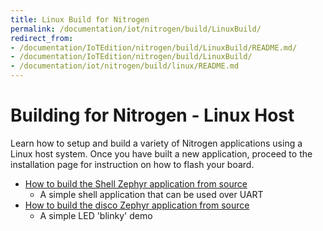 ```yaml
---
title: Linux Build for Nitrogen
permalink: /documentation/iot/nitrogen/build/LinuxBuild/
redirect_from:
- /documentation/IoTEdition/nitrogen/build/LinuxBuild/README.md/
- /documentation/IoTEdition/nitrogen/build/LinuxBuild/
- /documentation/iot/nitrogen/build/linux/README.md
---
```

# Building for Nitrogen - Linux Host

Learn how to setup and build a variety of Nitrogen applications using a Linux host system. Once you have built a new application, proceed to the installation page for instruction on how to flash your board.

- [How to build the Shell Zephyr application from source](build-shell.md)
   - A simple shell application that can be used over UART
- [How to build the disco Zephyr application from source](build-blinky.md)
   - A simple LED 'blinky' demo
